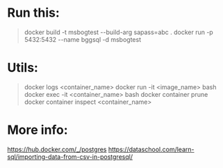 # Run this:
>docker build -t msbogtest --build-arg sapass=abc .
>docker run -p 5432:5432 --name bggsql -d msbogtest

# Utils:
>docker logs <container_name>
>docker run -it <image_name> bash
>docker exec -it <container_name> bash
>docker container prune
>docker container inspect <container_name>


# More info: 
https://hub.docker.com/_/postgres
https://dataschool.com/learn-sql/importing-data-from-csv-in-postgresql/

